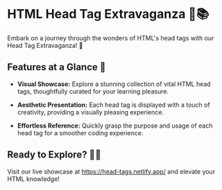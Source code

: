 # HTML Head Tag Extravaganza 🚀📚

Embark on a journey through the wonders of HTML's head tags with our Head Tag Extravaganza! 🌟

## Features at a Glance 🎨

- **Visual Showcase:** Explore a stunning collection of vital HTML head tags, thoughtfully curated for your learning pleasure.

- **Aesthetic Presentation:** Each head tag is displayed with a touch of creativity, providing a visually pleasing experience.

- **Effortless Reference:** Quickly grasp the purpose and usage of each head tag for a smoother coding experience.

## Ready to Explore? 🕵️‍♂️

Visit our live showcase at https://head-tags.netlify.app/ and elevate your HTML knowledge!
